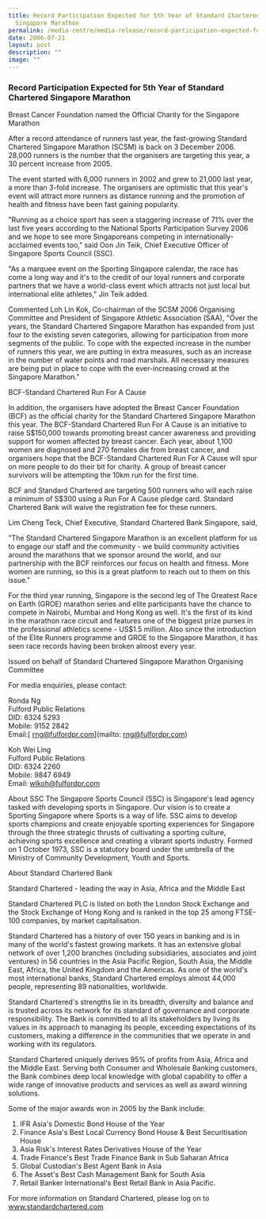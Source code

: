 ```yaml
---
title: Record Participation Expected for 5th Year of Standard Chartered
  Singapore Marathon
permalink: /media-centre/media-release/record-participation-expected-for-5th-year-of-standard-chartered-singapo/
date: 2006-07-21
layout: post
description: ""
image: ""
---
```

### **Record Participation Expected for 5th Year of Standard Chartered Singapore Marathon**

Breast Cancer Foundation named the Official Charity for the Singapore Marathon

After a record attendance of runners last year, the fast-growing Standard Chartered Singapore Marathon (SCSM) is back on 3 December 2006. 28,000 runners is the number that the organisers are targeting this year, a 30 percent increase from 2005.

The event started with 6,000 runners in 2002 and grew to 21,000 last year, a more than 3-fold increase. The organisers are optimistic that this year's event will attract more runners as distance running and the promotion of health and fitness have been fast gaining popularity.

"Running as a choice sport has seen a staggering increase of 71% over the last five years according to the National Sports Participation Survey 2006 and we hope to see more Singaporeans competing in internationally-acclaimed events too," said Oon Jin Teik, Chief Executive Officer of Singapore Sports Council (SSC).

"As a marquee event on the Sporting Singapore calendar, the race has come a long way and it's to the credit of our loyal runners and corporate partners that we have a world-class event which attracts not just local but international elite athletes," Jin Teik added.

Commented Loh Lin Kok, Co-chairman of the SCSM 2006 Organising Committee and President of Singapore Athletic Association (SAA), "Over the years, the Standard Chartered Singapore Marathon has expanded from just four to the existing seven categories, allowing for participation from more segments of the public. To cope with the expected increase in the number of runners this year, we are putting in extra measures, such as an increase in the number of water points and road marshals. All necessary measures are being put in place to cope with the ever-increasing crowd at the Singapore Marathon."

BCF-Standard Chartered Run For A Cause

In addition, the organisers have adopted the Breast Cancer Foundation (BCF) as the official charity for the Standard Chartered Singapore Marathon this year. The BCF-Standard Chartered Run For A Cause is an initiative to raise S$150,000 towards promoting breast cancer awareness and providing support for women affected by breast cancer. Each year, about 1,100 women are diagnosed and 270 females die from breast cancer, and organisers hope that the BCF-Standard Chartered Run For A Cause will spur on more people to do their bit for charity. A group of breast cancer survivors will be attempting the 10km run for the first time.

BCF and Standard Chartered are targeting 500 runners who will each raise a minimum of S$300 using a Run For A Cause pledge card. Standard Chartered Bank will waive the registration fee for these runners.

Lim Cheng Teck, Chief Executive, Standard Chartered Bank Singapore, said,

"The Standard Chartered Singapore Marathon is an excellent platform for us to engage our staff and the community - we build community activities around the marathons that we sponsor around the world, and our partnership with the BCF reinforces our focus on health and fitness. More women are running, so this is a great platform to reach out to them on this issue."

For the third year running, Singapore is the second leg of The Greatest Race on Earth (GROE) marathon series and elite participants have the chance to compete in Nairobi, Mumbai and Hong Kong as well. It's the first of its kind in the marathon race circuit and features one of the biggest prize purses in the professional athletics scene - US$1.5 million. Also since the introduction of the Elite Runners programme and GROE to the Singapore Marathon, it has seen race records having been broken almost every year.

Issued on behalf of Standard Chartered Singapore Marathon Organising Committee


For media enquiries, please contact:

Ronda Ng
<br>
Fulford Public Relations
<br>
DID: 6324 5293
<br>
Mobile: 9152 2842
<br>
Email:[ rng@fulfordpr.com](mailto: rng@fulfordpr.com)

Koh Wei Ling
<br>
Fulford Public Relations
<br>
DID: 6324 2260
<br>
Mobile: 9847 6949
<br>
Email: [wlkoh@fulfordpr.com](mailto:wlkoh@fulfordpr.com)



About SSC
The Singapore Sports Council (SSC) is Singapore's lead agency tasked with developing sports in Singapore. Our vision is to create a Sporting Singapore where Sports is a way of life. SSC aims to develop sports champions and create enjoyable sporting experiences for Singapore through the three strategic thrusts of cultivating a sporting culture, achieving sports excellence and creating a vibrant sports industry. Formed on 1 October 1973, SSC is a statutory board under the umbrella of the Ministry of Community Development, Youth and Sports.

About Standard Chartered Bank

Standard Chartered - leading the way in Asia, Africa and the Middle East

Standard Chartered PLC is listed on both the London Stock Exchange and the Stock Exchange of Hong Kong and is ranked in the top 25 among FTSE-100 companies, by market capitalisation.


Standard Chartered has a history of over 150 years in banking and is in many of the world's fastest growing markets. It has an extensive global network of over 1,200 branches (including subsidiaries, associates and joint ventures) in 56 countries in the Asia Pacific Region, South Asia, the Middle East, Africa, the United Kingdom and the Americas. As one of the world's most international banks, Standard Chartered employs almost 44,000 people, representing 89 nationalities, worldwide.


Standard Chartered's strengths lie in its breadth, diversity and balance and is trusted across its network for its standard of governance and corporate responsibility. The Bank is committed to all its stakeholders by living its values in its approach to managing its people, exceeding expectations of its customers, making a difference in the communities that we operate in and working with its regulators.

Standard Chartered uniquely derives 95% of profits from Asia, Africa and the Middle East. Serving both Consumer and Wholesale Banking customers, the Bank combines deep local knowledge with global capability to offer a wide range of innovative products and services as well as award winning solutions.


Some of the major awards won in 2005 by the Bank include:
1. IFR Asia's Domestic Bond House of the Year
2. Finance Asia's Best Local Currency Bond House & Best Securitisation House
3. Asia Risk's Interest Rates Derivatives House of the Year
4. Trade Finance's Best Trade Finance Bank in Sub Saharan Africa
5. Global Custodian's Best Agent Bank in Asia
6. The Asset's Best Cash Management Bank for South Asia
7. Retail Banker International's Best Retail Bank in Asia Pacific.

For more information on Standard Chartered, please log on to www.standardchartered.com